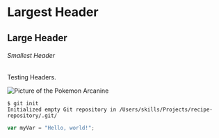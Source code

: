 # Largest Header
## Large Header
###### Smallest Header

Testing Headers.

![Picture of the Pokemon Arcanine](https://images.app.goo.gl/phVNrgpTqkFFoiNG6)

```
$ git init
Initialized empty Git repository in /Users/skills/Projects/recipe-repository/.git/
```
``` javascript
var myVar = "Hello, world!";
```
